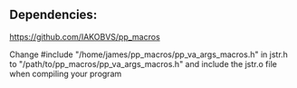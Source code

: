 ## Dependencies:
<https://github.com/IAKOBVS/pp_macros>

Change #include "/home/james/pp_macros/pp_va_args_macros.h" in jstr.h to "/path/to/pp_macros/pp_va_args_macros.h"
and include the jstr.o file when compiling your program
